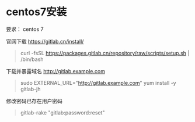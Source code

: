 # centos7安装
要求：
centos 7

官网下载
https://gitlab.cn/install/
> curl -fsSL https://packages.gitlab.cn/repository/raw/scripts/setup.sh | /bin/bash

下载并暴露域名 http://gitlab.example.com
> sudo EXTERNAL_URL="http://gitlab.example.com" yum install -y gitlab-jh

修改密码已存在用户密码
> gitlab-rake "gitlab:password:reset"